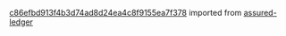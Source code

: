 [c86efbd913f4b3d74ad8d24ea4c8f9155ea7f378](https://github.com/insolar/assured-ledger/commit/c86efbd913f4b3d74ad8d24ea4c8f9155ea7f378) imported from [assured-ledger](https://github.com/insolar/assured-ledger)
